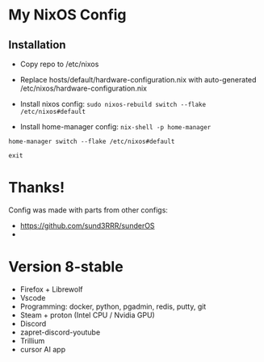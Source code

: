# My NixOS Config


## Installation

- Copy repo to /etc/nixos
- Replace hosts/default/hardware-configuration.nix with auto-generated /etc/nixos/hardware-configuration.nix

- Install nixos config:
`sudo nixos-rebuild switch --flake /etc/nixos#default`

- Install home-manager config:
`nix-shell -p home-manager`

`home-manager switch --flake /etc/nixos#default`

`exit`


# Thanks!

Config was made with parts from other configs:
- https://github.com/sund3RRR/sunderOS
- 


# Version 8-stable

- Firefox + Librewolf
- Vscode
- Programming: docker, python, pgadmin, redis, putty, git
- Steam + proton (Intel CPU / Nvidia GPU)
- Discord
- zapret-discord-youtube
- Trillium
- cursor AI app
